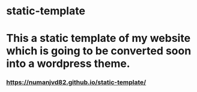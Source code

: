 # static-template
# This a static template of my website which is going to be converted soon into a wordpress theme.
### https://numanjvd82.github.io/static-template/
